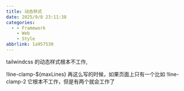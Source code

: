 ```yaml
---
title: 动态样式
date: 2025/9/8 23:11:38
categories:
  - - Framework
    - Web
    - Style
abbrlink: 1a957530
---
```

tailwindcss 的动态样式根本不工作,

!line-clamp-${maxLines} 再这么写的时候，如果页面上只有一个比如 !line-clamp-2 它根本不工作，但是有两个就会工作了